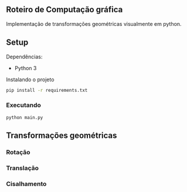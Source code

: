 ## Roteiro de Computação gráfica
Implementação de transformações geométricas visualmente em python.

## Setup
Dependências:
 - Python 3

Instalando o projeto
```sh
pip install -r requirements.txt
```
### Executando 
```
python main.py
```

## Transformações geométricas
### Rotação
### Translação
### Cisalhamento